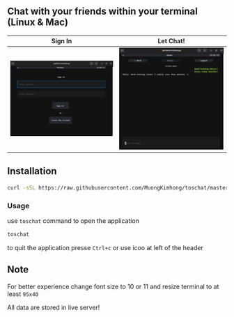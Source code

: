 ## Chat with your friends within your terminal (Linux & Mac)

Sign In             |  Let Chat!
:-------------------------:|:-------------------------:
![Screenshot](new_screenshot_one.png)   |  ![Screenshot](new_screenshot_two.png)

## Installation
```bash
curl -sSL https://raw.githubusercontent.com/MuongKimhong/toschat/master/install.sh | bash
```
### Usage
use `toschat` command to open the application
```bash
toschat
```
to quit the application presse `Ctrl+c` or use icoo at left of the header

## Note
For better experience change font size to 10 or 11 and resize terminal to at least
`95x40`

All data are stored in live server!

